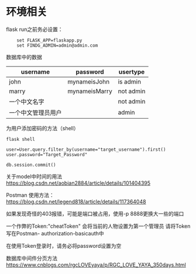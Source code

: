 # 环境相关

flask run之前务必设置：

```
    set FLASK_APP=flaskapp.py
    set FINDG_ADMIN=admin@admin.com

```

数据库中的数据

| username | password | usertype
|---|---|---|
| john | mynameisJohn | is admin | 
| marry | mynameisMarry | not admin |
| 一个中文名字 |  | not admin |
| 一个中文管理员用户 |  | admin |

为用户添加密码的方法（shell）

```
flask shell

user=User.query.filter_by(username="target_username").first()
user.password="Target_Password"

db.session.commit()
```

关于model中时间的用法
<https://blog.csdn.net/aobian2884/article/details/101404395>

Postman 使用方法：<https://blog.csdn.net/legend818/article/details/117364048>

如果发现奇怪的403报错，可能是端口被占用，使用-p 8888更换大一些的端口

一个作弊的Token:"cheatToken" 会将当前的人物设置为第一个管理员
请将Token写在Postman- authorization-basicauth中

在使用Token登录时，请务必将password设置为空

数据库中间件分页方法
<https://www.cnblogs.com/rgcLOVEyaya/p/RGC_LOVE_YAYA_350days.html>